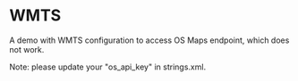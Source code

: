 # WMTS

A demo with WMTS configuration to access OS Maps endpoint, which does not work.

Note: please update your "os_api_key" in strings.xml.

